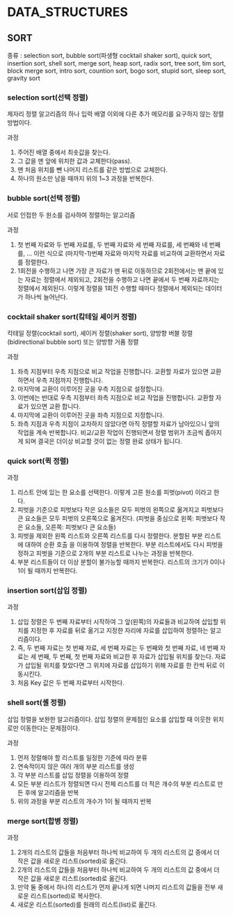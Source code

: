 # DATA_STRUCTURES
## SORT
종류 : selection sort, bubble sort(파생형 cocktail shaker sort), quick sort, insertion sort, shell sort, merge sort, heap sort, radix sort, tree sort, tim sort, block merge sort, intro sort, countion sort, bogo sort, stupid sort, sleep sort, gravity sort

### selection sort(선택 정렬)
제자리 정렬 알고리즘의 하나
입력 배열 이외에 다른 추가 메모리를 요구하지 않는 정렬 방법이다.

과정
1. 주어진 배열 중에서 최솟값을 찾는다.
2. 그 값을 맨 앞에 위치한 값과 교체한다(pass).
3. 맨 처음 위치를 뺀 나머지 리스트를 같은 방법으로 교체한다.
4. 하나의 원소만 남을 때까지 위의 1~3 과정을 반복한다.
  

### bubble sort(선택 정렬)
서로 인접한 두 원소를 검사하여 정렬하는 알고리즘

과정
1. 첫 번째 자료와 두 번째 자료를, 두 번째 자료와 세 번째 자료를, 세 번째와 네 번째를, … 이런 식으로 (마지막-1)번째 자료와 마지막 자료를 비교하여 교환하면서 자료를 정렬한다.
2. 1회전을 수행하고 나면 가장 큰 자료가 맨 뒤로 이동하므로 2회전에서는 맨 끝에 있는 자료는 정렬에서 제외되고, 2회전을 수행하고 나면 끝에서 두 번째 자료까지는 정렬에서 제외된다. 이렇게 정렬을 1회전 수행할 때마다 정렬에서 제외되는 데이터가 하나씩 늘어난다.

### cocktail shaker sort(캌테일 셰이커 정렬)
칵테일 정렬(cocktail sort), 셰이커 정렬(shaker sort), 양방향 버블 정렬(bidirectional bubble sort) 또는 양방향 거품 정렬

과정
1. 좌측 지점부터 우측 지점으로 비교 작업을 진행합니다. 교환할 자료가 있으면 교환하면서 우측 지점까지 진행합니다.
2. 마지막에 교환이 이루어진 곳을 우측 지점으로 설정합니다.
3. 이번에는 반대로 우측 지점부터 좌측 지점으로 비교 작업을 진행합니다. 교환할 자료가 있으면 교환 합니다.
4. 마지막에 교환이 이루어진 곳을 좌측 지점으로 지정합니다.
5. 좌측 지점과 우측 지점이 교차하지 않았다면 아직 정렬할 자료가 남아있으니 앞의 작업을 계속 반복합니다. 비교/교환 작업이 진행되면서 정렬 범위가 조금씩 좁아지게 되며 결국은 더이상 비교할 것이 없는 정렬 완료 상태가 됩니다.


### quick sort(퀵 정렬)

과정
1. 리스트 안에 있는 한 요소를 선택한다. 이렇게 고른 원소를 피벗(pivot) 이라고 한다.
2. 피벗을 기준으로 피벗보다 작은 요소들은 모두 피벗의 왼쪽으로 옮겨지고 피벗보다 큰 요소들은 모두 피벗의 오른쪽으로 옮겨진다. (피벗을 중심으로 왼쪽: 피벗보다 작은 요소들, 오른쪽: 피벗보다 큰 요소들)
3. 피벗을 제외한 왼쪽 리스트와 오른쪽 리스트를 다시 정렬한다.
    분할된 부분 리스트에 대하여 순환 호출 을 이용하여 정렬을 반복한다.
    부분 리스트에서도 다시 피벗을 정하고 피벗을 기준으로 2개의 부분 리스트로 나누는 과정을 반복한다.
4. 부분 리스트들이 더 이상 분할이 불가능할 때까지 반복한다. 리스트의 크기가 0이나 1이 될 때까지 반복한다.

### insertion sort(삽입 정렬)

과정
1. 삽입 정렬은 두 번째 자료부터 시작하여 그 앞(왼쪽)의 자료들과 비교하여 삽입할 위치를 지정한 후 자료를 뒤로 옮기고 지정한 자리에 자료를 삽입하여 정렬하는 알고리즘이다.
2. 즉, 두 번째 자료는 첫 번째 자료, 세 번째 자료는 두 번째와 첫 번째 자료, 네 번째 자료는 세 번째, 두 번째, 첫 번째 자료와 비교한 후 자료가 삽입될 위치를 찾는다. 자료가 삽입될 위치를 찾았다면 그 위치에 자료를 삽입하기 위해 자료를 한 칸씩 뒤로 이동시킨다.
3. 처음 Key 값은 두 번째 자료부터 시작한다.

### shell sort(셸 정렬)
삽입 정렬을 보완한 알고리즘이다.
삽입 정렬의 문제점인 요소를 삽입할 때 이웃한 위치로만 이동한다는 문제점이다.

과정
1. 먼저 정렬해야 할 리스트를 일정한 기준에 따라 분류
2. 연속적이지 않은 여러 개의 부분 리스트를 생성
3. 각 부분 리스트를 삽입 정렬을 이용하여 정렬
4. 모든 부분 리스트가 정렬되면 다시 전체 리스트를 더 적은 개수의 부분 리스트로 만든 후에 알고리즘을 반복
5. 위의 과정을 부분 리스트의 개수가 1이 될 때까지 반복

### merge sort(합병 정렬)

과정
1. 2개의 리스트의 값들을 처음부터 하나씩 비교하여 두 개의 리스트의 값 중에서 더 작은 값을 새로운 리스트(sorted)로 옮긴다.
2. 2개의 리스트의 값들을 처음부터 하나씩 비교하여 두 개의 리스트의 값 중에서 더 작은 값을 새로운 리스트(sorted)로 옮긴다.
3. 만약 둘 중에서 하나의 리스트가 먼저 끝나게 되면 나머지 리스트의 값들을 전부 새로운 리스트(sorted)로 복사한다.
4. 새로운 리스트(sorted)를 원래의 리스트(list)로 옮긴다.








